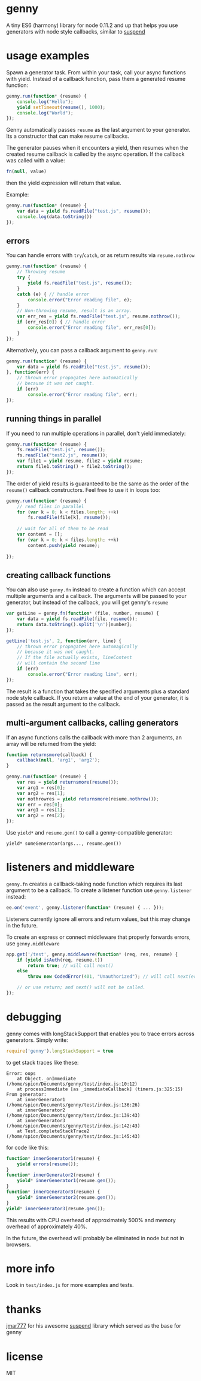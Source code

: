 # genny

A tiny ES6 (harmony) library for node 0.11.2 and up that helps you use 
generators with node style callbacks, similar to 
[suspend](https://github.com/jmar777/suspend)

# usage examples

Spawn a generator task. From within your task, call your async functions with 
yield. Instead of a callback function, pass them a generated resume function:

```js
genny.run(function* (resume) {
    console.log("Hello");
    yield setTimeout(resume(), 1000);
    console.log("World");
});
```

Genny automatically passes `resume` as the last argument to your generator.
Its a constructor that can make resume callbacks. 

The generator pauses when it encounters a yield, then resumes when the created
resume callback is called by the async operation. If the callback was called 
with a value:

```js
fn(null, value)
```

then the yield expression will return that value. 

Example:

```js
genny.run(function* (resume) {
    var data = yield fs.readFile("test.js", resume());
    console.log(data.toString())
});  
```

## errors

You can handle errors with `try`/`catch`, or as return results via
`resume.nothrow`

```js
genny.run(function* (resume) {
    // Throwing resume
    try { 
        yield fs.readFile("test.js", resume()); 
    } 
    catch (e) { // handle error
        console.error("Error reading file", e); 
    }
    // Non-throwing resume, result is an array.
    var err_res = yield fs.readFile("test.js", resume.nothrow());
    if (err_res[0]) { // handle error
        console.error("Error reading file", err_res[0]); 
    }
});
```

Alternatively, you can pass a callback argument to `genny.run`:

```js
genny.run(function* (resume) {
    var data = yield fs.readFile("test.js", resume());
}, function(err) {
    // thrown error propagates here automatically 
    // because it was not caught.
    if (err)
        console.error("Error reading file", err);
});
```

## running things in parallel

If you need to run multiple operations in parallel, don't yield immediately:

```js
genny.run(function* (resume) {
    fs.readFile("test.js", resume());
    fs.readFile("test2.js", resume());
    var file1 = yield resume, file2 = yield resume;
    return file1.toString() + file2.toString();
});
```

The order of yield results is guaranteed to be the same as the order of the
`resume()` callback constructors. Feel free to use it in loops too:

```js
genny.run(function* (resume) {
    // read files in parallel
    for (var k = 0; k < files.length; ++k) 
        fs.readFile(file[k], resume());
    
    // wait for all of them to be read
    var content = [];
    for (var k = 0; k < files.length; ++k) 
        content.push(yield resume);
    
});
```

## creating callback functions

You can also use `genny.fn` instead to create a function which
can accept multiple arguments and a callback. The arguments will be 
passed to your generator, but instead of the callback, you will get
genny's `resume`

```js
var getLine = genny.fn(function* (file, number, resume) {
    var data = yield fs.readFile(file, resume());
    return data.toString().split('\n')[number];
});

getLine('test.js', 2, function(err, line) {
    // thrown error propagates here automagically 
    // because it was not caught.
    // If the file actually exists, lineContent
    // will contain the second line
    if (err) 
        console.error("Error reading line", err);
});
```

The result is a function that takes the specified arguments plus
a standard node style callback. If you return a value at the end of your 
generator, it is passed as the result argument to the callback. 

## multi-argument callbacks, calling generators

If an async functions calls the callback with more than 2 arguments, an
array will be returned from the yield:

```js
function returnsmore(callback) {
    callback(null, 'arg1', 'arg2');
}

genny.run(function* (resume) {
    var res = yield returnsmore(resume());
    var arg1 = res[0];
    var arg2 = res[1];
    var nothrowres = yield returnsmore(resume.nothrow());
    var err = res[0];
    var arg1 = res[1];
    var arg2 = res[2];
});
```

Use `yield*` and `resume.gen()` to call a genny-compatible generator:

```
yield* someGenerator(args..., resume.gen())
```

# listeners and middleware

`genny.fn` creates a callback-taking node function which requires its last 
argument to be a callback. To create a listener function use `genny.listener` 
instead:

```js
ee.on('event', genny.listener(function* (resume) { ... }));
```

Listeners currently ignore all errors and return values, but this may change 
in the future.

To create an express or connect middleware that properly forwards errors,
use `genny.middleware`

```js
app.get('/test', genny.middleware(function* (req, res, resume) {
    if (yield isAuth(req, resume.t)) 
        return true; // will call next() 
    else
        throw new CodedError(401, "Unauthorized"); // will call next(err)

    // or use return; and next() will not be called.
});
```

# debugging

genny comes with longStackSupport that enables you to trace 
errors across generators. Simply write:

```js
require('genny').longStackSupport = true
```

to get stack traces like these:

```
Error: oops
    at Object._onImmediate (/home/spion/Documents/genny/test/index.js:10:12)
    at processImmediate [as _immediateCallback] (timers.js:325:15)
From generator:
    at innerGenerator1 (/home/spion/Documents/genny/test/index.js:136:26)
    at innerGenerator2 (/home/spion/Documents/genny/test/index.js:139:43)
    at innerGenerator3 (/home/spion/Documents/genny/test/index.js:142:43)
    at Test.completeStackTrace2 (/home/spion/Documents/genny/test/index.js:145:43)
```

for code like this:

```js
function* innerGenerator1(resume) {
    yield errors(resume());
}
function* innerGenerator2(resume) {
    yield* innerGenerator1(resume.gen());
} 
function* innerGenerator3(resume) {
    yield* innerGenerator2(resume.gen());
}
yield* innerGenerator3(resume.gen());
```

This results with CPU overhead of approximately 500% and memory overhead 
of approximately 40%. 

In the future, the overhead will probably be eliminated in node but not in 
browsers.

# more info

Look in `test/index.js` for more examples and tests.

# thanks

[jmar777](https://github.com/jmar777) for his awesome 
[suspend](https://github.com/jmar777/suspend) library which served 
as the base for genny

# license 

MIT

